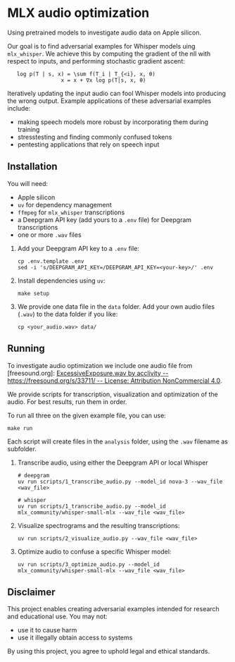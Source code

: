 # MLX audio optimization

Using pretrained models to investigate audio data on Apple silicon.

Our goal is to find adversarial examples for Whisper models uing `mlx_whisper`. 
We achieve this by computing the gradient of the nll with respect to inputs, and performing stochastic gradient ascent:

```
   log p(T | s, x) = \sum f(T_i | T_{<i}, x, θ)
                 x = x + ∇x log p(T|s, x, θ)
```

Iteratively updating the input audio can fool Whisper models into producing the wrong output. Example applications of these adversarial examples include:

  - making speech models more robust by incorporating them during training
  - stresstesting and finding commonly confused tokens
  - pentesting applications that rely on speech input


## Installation

You will need:

  - Apple silicon
  - `uv` for dependency management
  - `ffmpeg` for `mlx_whisper` transcriptions
  - a Deepgram API key (add yours to a `.env` file) for Deepgram transcriptions
  - one or more `.wav` files

1. Add your Deepgram API key to a `.env` file:
   ```
   cp .env.template .env
   sed -i 's/DEEPGRAM_API_KEY=/DEEPGRAM_API_KEY=<your-key>/' .env
   ```

2. Install dependencies using `uv`:
   ```
   make setup
   ```

3. We provide one data file in the `data` folder. Add your own audio files (`.wav`) to the data folder if you like:
   ```
   cp <your_audio.wav> data/
   ```

## Running 

To investigate audio optimization we include one audio file from [freesound.org]: [ExcessiveExposure.wav by acclivity -- https://freesound.org/s/33711/ -- License: Attribution NonCommercial 4.0](https://freesound.org/people/acclivity/sounds/33711/).

We provide scripts for transcription, visualization and optimization of the audio. For best results, run them in order.

To run all three on the given example file, you can use:
```
make run
```

Each script will create files in the `analysis` folder, using the `.wav` filename as subfolder.

1. Transcribe audio, using either the Deepgram API or local Whisper
   ```
   # deepgram
   uv run scripts/1_transcribe_audio.py --model_id nova-3 --wav_file <wav_file>

   # whisper
   uv run scripts/1_transcribe_audio.py --model_id mlx_community/whisper-small-mlx --wav_file <wav_file>
   ```

2. Visualize spectrograms and the resulting transcriptions:
   ```
   uv run scripts/2_visualize_audio.py --wav_file <wav_file>
   ```

3. Optimize audio to confuse a specific Whisper model:
   ```
   uv run scripts/3_optimize_audio.py --model_id mlx_community/whisper-small-mlx --wav_file <wav_file>
   ```

## Disclaimer

This project enables creating adversarial examples intended for research and educational use. You may not:

  - use it to cause harm
  - use it illegally obtain access to systems

By using this project, you agree to uphold legal and ethical standards. 
